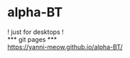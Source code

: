 # alpha-BT 

<span>! just for desktops !</span> <br />
*** git pages *** <br />
https://yanni-meow.github.io/alpha-BT/
